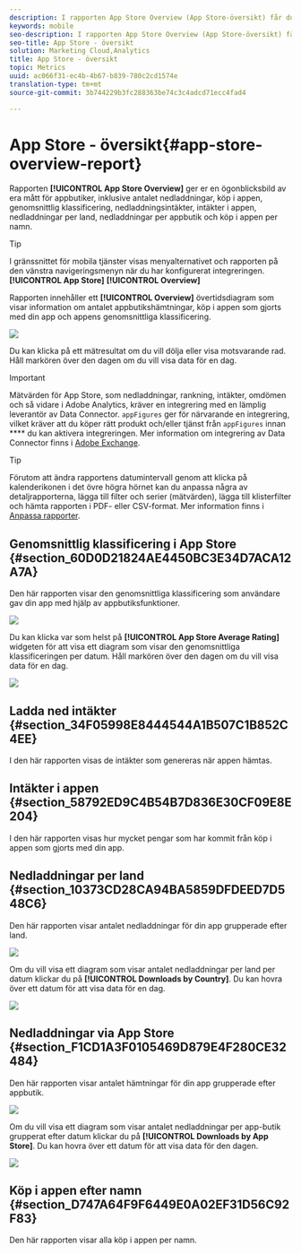 ```yaml
---
description: I rapporten App Store Overview (App Store-översikt) får du en ögonblicksbild av dina mått för appbutiker, inklusive antalet hämtningar, köp i appen, genomsnittlig klassificering, nedladdningsintäkter, intäkter i appen, nedladdningar per land, nedladdningar per appbutik och köp i appen per namn.
keywords: mobile
seo-description: I rapporten App Store Overview (App Store-översikt) får du en ögonblicksbild av dina mått för appbutiker, inklusive antalet hämtningar, köp i appen, genomsnittlig klassificering, nedladdningsintäkter, intäkter i appen, nedladdningar per land, nedladdningar per appbutik och köp i appen per namn.
seo-title: App Store - översikt
solution: Marketing Cloud,Analytics
title: App Store - översikt
topic: Metrics
uuid: ac066f31-ec4b-4b67-b839-780c2cd1574e
translation-type: tm+mt
source-git-commit: 3b744229b3fc288363be74c3c4adcd71ecc4fad4

---
```



# App Store - översikt{#app-store-overview-report}

Rapporten **[!UICONTROL App Store Overview]** ger er en ögonblicksbild av era mått för appbutiker, inklusive antalet nedladdningar, köp i appen, genomsnittlig klassificering, nedladdningsintäkter, intäkter i appen, nedladdningar per land, nedladdningar per appbutik och köp i appen per namn.

>[!TIP]
>
>I gränssnittet för mobila tjänster visas menyalternativet och rapporten på den vänstra navigeringsmenyn när du har konfigurerat integreringen. **[!UICONTROL App Store]** **[!UICONTROL Overview]**

Rapporten innehåller ett **[!UICONTROL Overview]** övertidsdiagram som visar information om antalet appbutikshämtningar, köp i appen som gjorts med din app och appens genomsnittliga klassificering.

![](assets/app_store_metrics.png)

Du kan klicka på ett mätresultat om du vill dölja eller visa motsvarande rad. Håll markören över den dagen om du vill visa data för en dag.

>[!IMPORTANT]
>
>Mätvärden för App Store, som nedladdningar, rankning, intäkter, omdömen och så vidare i Adobe Analytics, kräver en integrering med en lämplig leverantör av Data Connector. `appFigures` ger för närvarande en integrering, vilket kräver att du köper rätt produkt och/eller tjänst från `appFigures` innan **** du kan aktivera integreringen. Mer information om integrering av Data Connector finns i [Adobe Exchange](https://www.adobeexchange.com/experiencecloud.html).

>[!TIP]
>
>Förutom att ändra rapportens datumintervall genom att klicka på kalenderikonen i det övre högra hörnet kan du anpassa några av detaljrapporterna, lägga till filter och serier (mätvärden), lägga till klisterfilter och hämta rapporten i PDF- eller CSV-format. Mer information finns i [Anpassa rapporter](/help/using/usage/reports-customize/reports-customize.md).

## Genomsnittlig klassificering i App Store {#section_60D0D21824AE4450BC3E34D7ACA12A7A}

Den här rapporten visar den genomsnittliga klassificering som användare gav din app med hjälp av appbutiksfunktioner.

![](assets/app_store_rating.png)

Du kan klicka var som helst på **[!UICONTROL App Store Average Rating]** widgeten för att visa ett diagram som visar den genomsnittliga klassificeringen per datum. Håll markören över den dagen om du vill visa data för en dag.

![](assets/app_store_downloads_detail.png)

## Ladda ned intäkter {#section_34F05998E8444544A1B507C1B852C4EE}

I den här rapporten visas de intäkter som genereras när appen hämtas.

## Intäkter i appen {#section_58792ED9C4B54B7D836E30CF09E8E204}

I den här rapporten visas hur mycket pengar som har kommit från köp i appen som gjorts med din app.

## Nedladdningar per land {#section_10373CD28CA94BA5859DFDEED7D548C6}

Den här rapporten visar antalet nedladdningar för din app grupperade efter land.

![](assets/country.png)

Om du vill visa ett diagram som visar antalet nedladdningar per land per datum klickar du på **[!UICONTROL Downloads by Country]**. Du kan hovra över ett datum för att visa data för en dag.

![](assets/downloads_by_country.png)

## Nedladdningar via App Store {#section_F1CD1A3F0105469D879E4F280CE32484}

Den här rapporten visar antalet hämtningar för din app grupperade efter appbutik.

![](assets/app_store.png)

Om du vill visa ett diagram som visar antalet nedladdningar per app-butik grupperat efter datum klickar du på **[!UICONTROL Downloads by App Store]**. Du kan hovra över ett datum för att visa data för den dagen.

![](assets/app_store_downloads_detail.png)

## Köp i appen efter namn {#section_D747A64F9F6449E0A02EF31D56C92F83}

Den här rapporten visar alla köp i appen per namn.
